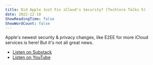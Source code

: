 ```yaml
---
title: Did Apple Just Fix iCloud's Security? (Techlore Talks 5)
date: 2022-12-10
ShowReadingTime: false
ShowWordCount: false
---
```

Apple's newest security & privacy changes, like E2EE for more iCloud services is here! But it's not all great news.

- [Listen on Substack](https://dispatch.techlore.tech/p/did-apple-just-fix-iclouds-security)
- [Listen on YouTube](https://www.youtube.com/watch?v=mZuUig3ZnR8&list=PL3KeV6Ui_4CZRb5Z4qZjsIGZrUWbDc3Mn)
